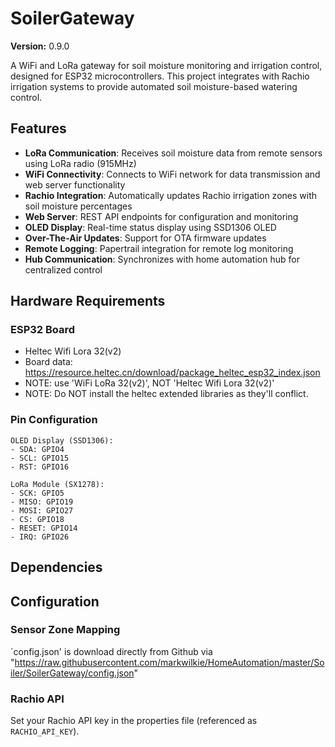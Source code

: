 # SoilerGateway

**Version:** 0.9.0

A WiFi and LoRa gateway for soil moisture monitoring and irrigation control, designed for ESP32 microcontrollers. This project integrates with Rachio irrigation systems to provide automated soil moisture-based watering control.

## Features

- **LoRa Communication**: Receives soil moisture data from remote sensors using LoRa radio (915MHz)
- **WiFi Connectivity**: Connects to WiFi network for data transmission and web server functionality
- **Rachio Integration**: Automatically updates Rachio irrigation zones with soil moisture percentages
- **Web Server**: REST API endpoints for configuration and monitoring
- **OLED Display**: Real-time status display using SSD1306 OLED
- **Over-The-Air Updates**: Support for OTA firmware updates
- **Remote Logging**: Papertrail integration for remote log monitoring
- **Hub Communication**: Synchronizes with home automation hub for centralized control

## Hardware Requirements

### ESP32 Board
- Heltec Wifi Lora 32(v2)
- Board data: https://resource.heltec.cn/download/package_heltec_esp32_index.json
- NOTE: use 'WiFi LoRa 32(v2)', NOT 'Heltec Wifi Lora 32(v2)'
- NOTE: Do NOT install the heltec extended libraries as they'll conflict. 

### Pin Configuration
```
OLED Display (SSD1306):
- SDA: GPIO4
- SCL: GPIO15
- RST: GPIO16

LoRa Module (SX1278):
- SCK: GPIO5
- MISO: GPIO19
- MOSI: GPIO27
- CS: GPIO18
- RESET: GPIO14
- IRQ: GPIO26
```

## Dependencies


## Configuration

### Sensor Zone Mapping
`config.json' is download directly from Github via "https://raw.githubusercontent.com/markwilkie/HomeAutomation/master/Soiler/SoilerGateway/config.json"

### Rachio API
Set your Rachio API key in the properties file (referenced as `RACHIO_API_KEY`).

#